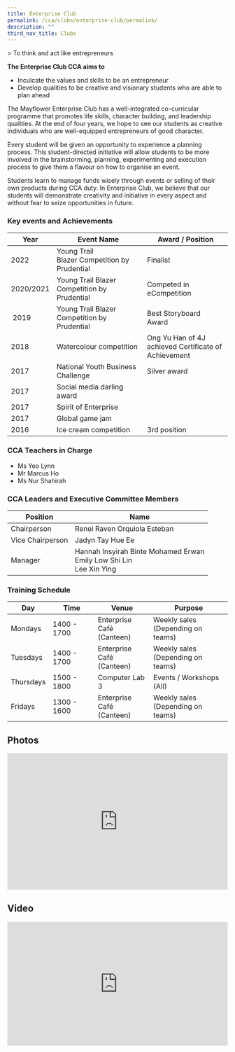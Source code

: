 ```yaml
---
title: Enterprise Club
permalink: /cca/clubs/enterprise-club/permalink/
description: ""
third_nav_title: Clubs
---
```

&gt; To think and act like entrepreneurs

**The Enterprise Club CCA aims to**

*   Inculcate the values and skills to be an entrepreneur
*   Develop qualities to be creative and visionary students who are able to plan ahead

The Mayflower Enterprise Club has a well-integrated co-curricular programme that promotes life skills, character building, and leadership qualities. At the end of four years, we hope to see our students as creative individuals who are well-equipped entrepreneurs of good character.

Every student will be given an opportunity to experience a planning process. This student-directed initiative will allow students to be more involved in the brainstorming, planning, experimenting and execution process to give them a flavour on how to organise an event.

Students learn to manage funds wisely through events or selling of their own products during CCA duty. In Enterprise Club, we believe that our students will demonstrate creativity and initiative in every aspect and without fear to seize opportunities in future.

### Key events and Achievements

| Year | Event Name | Award / Position |
| --- | --- | --- |
| 2022 | Young Trail Blazer&nbsp;Competition by Prudential | Finalist&nbsp; |
| 2020/2021 | Young Trail Blazer Competition by Prudential | Competed in eCompetition |
| &nbsp;2019 | Young Trail Blazer Competition by Prudential&nbsp; | Best Storyboard Award&nbsp; |
| 2018 | Watercolour competition | Ong Yu Han of 4J achieved Certificate of Achievement |
| 2017 | National Youth Business Challenge | Silver award  |
|2017|Social media darling award | |
|2017| Spirit of Enterprise | &nbsp; |
| 2017| Global game jam | &nbsp; |
| 2016 | Ice cream competition | 3rd&nbsp;position |


### CCA Teachers in Charge

*   Ms Yeo Lynn
*   Mr Marcus Ho
*   Ms Nur Shahirah

### CCA Leaders and Executive Committee Members

|Position|Name|
|---|---|
| Chairperson 	| Renei Raven Orquiola Esteban 	|
| Vice Chairperson 	| Jadyn Tay Hue Ee 	|
| Manager 	| Hannah Insyirah Binte Mohamed Erwan  <br>Emily Low Shi Lin  <br>Lee Xin Ying 	|

### Training Schedule

| Day 	| Time 	| Venue 	| Purpose 	|
|---	|---	|---	|---	|
| Mondays 	| 1400 - 1700 	| Enterprise Café<br>(Canteen) 	| Weekly sales<br>(Depending on teams) 	|
| Tuesdays 	| 1400 - 1700  	| Enterprise Café<br>(Canteen)  	| Weekly sales<br>(Depending on teams)  	|
| Thursdays 	| 1500 - 1800 	| Computer Lab 3 	| Events / Workshops (All) 	|
|  Fridays 	| 1300 - 1600  	| Enterprise Café<br>(Canteen) 	|  Weekly sales<br>(Depending on teams) 	|

Photos
------
<div style="position:relative;width:100%;padding-bottom: 62%;height: 0; overflow: hidden;"><iframe style="position: absolute; top: 0; left: 0; width: 100%; height: 100%;" frameborder="0" src="https://docs.google.com/presentation/d/e/2PACX-1vQ-bf2Wxmb0qFsSptykFQgh6KELA2LTR3aiahE9MPj08qqMpgMhMPBXCnvfTeeiYMJ7NOLHv2x01TCJ/embed?start=false&amp;loop=false&amp;delayms=3000"></iframe></div>

Video
-----
<div style="position:relative;width:100%;padding-bottom: 56.25%;height: 0; overflow: hidden;"><iframe style="position: absolute; top: 0; left: 0; width: 100%; height: 100%;" allowfullscreen="" allow="accelerometer; autoplay; clipboard-write; encrypted-media; gyroscope; picture-in-picture" frameborder="0" title="Enterprise open house video" src="https://www.youtube.com/embed/HtMZBYV2DeM"></iframe></div>